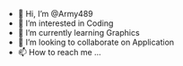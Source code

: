 - 👋 Hi, I’m @Army489
- 👀 I’m interested in Coding
- 🌱 I’m currently learning Graphics
- 💞️ I’m looking to collaborate on Application
- 📫 How to reach me ...

<!---
Army489/Army489 is a ✨ special ✨ repository because its `README.md` (this file) appears on your GitHub profile.
You can click the Preview link to take a look at your changes.
--->

